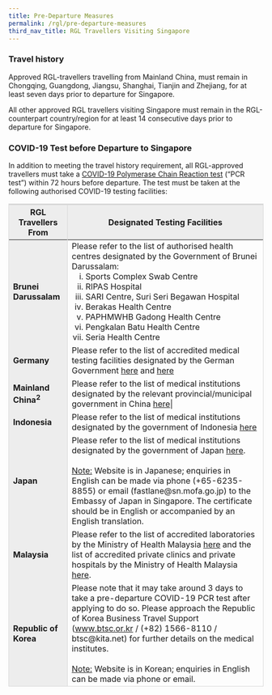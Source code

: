 ```yaml
---
title: Pre-Departure Measures
permalink: /rgl/pre-departure-measures
third_nav_title: RGL Travellers Visiting Singapore
---
```


### Travel history

Approved RGL-travellers travelling from Mainland China, must remain in Chongqing, Guangdong, Jiangsu, Shanghai, Tianjin and Zhejiang, for at least seven days prior to departure for Singapore. 

All other approved RGL travellers visiting Singapore must remain in the RGL-counterpart country/region for at least 14 consecutive days prior to departure for Singapore.

### COVID-19 Test before Departure to Singapore

In addition to meeting the travel history requirement, all RGL-approved travellers must take a [COVID-19 Polymerase Chain Reaction test](/health/covid19-tests/pcrtest) (“PCR test”) within 72 hours before departure. The test must be taken at the following authorised COVID-19 testing facilities:

<table>
<thead>
  <tr>
    <th style="border-top:3px solid #D8D8D8; border-left:1px solid #D8D8D8; border-right:1px solid #D8D8D8; background-color:#EDEDED">RGL Travellers From</th>
    <th style="border-top:3px solid #D8D8D8; border-left:1px solid #D8D8D8; border-right:1px solid #D8D8D8; background-color:#EDEDED">Designated Testing Facilities</th>
  </tr>
</thead>
<tbody>
    <tr>
    <td style="border-left:1px solid #D8D8D8; border-right:1px solid #D8D8D8; background-color:#EDEDED"><b>Brunei Darussalam</b></td>
      <td style="text-align:left;border-right:1px solid #D8D8D8;">Please refer to the list of authorised health centres designated by the Government of Brunei Darussalam: <ol style="margin-top:0px; margin-bottom:0px; list-style-type:lower-roman;">
        <li style="margin-top:0px; margin-bottom:0px; font-size:16px;">Sports Complex Swab Centre</li>
        <li style="margin-top:0px; margin-bottom:0px; font-size:16px;">RIPAS Hospital</li>
        <li style="margin-top:0px; margin-bottom:0px; font-size:16px;">SARI Centre, Suri Seri Begawan Hospital</li>
        <li style="margin-top:0px; margin-bottom:0px; font-size:16px;">Berakas Health Centre</li>
        <li style="margin-top:0px; margin-bottom:0px; font-size:16px;">PAPHMWHB Gadong Health Centre</li>
        <li style="margin-top:0px; margin-bottom:0px; font-size:16px;">Pengkalan Batu Health Centre</li>
        <li style="margin-top:0px; margin-bottom:0px; font-size:16px;">Seria Health Centre</li>  
        </ol></td> 
  </tr>
  <tr>
      <td style="border-left:1px solid #D8D8D8; border-right:1px solid #D8D8D8; background-color:#EDEDED"><b>Germany</b></td>
    <td style="text-align:left;border-right:1px solid #D8D8D8;">Please refer to the list of accredited medical testing facilities designated by the German Government <a href="https://www.g-f-v.org/node/1233">here</a> and <a href="https://www.corona-diagnostik-insights.de.">here</a></td>
  </tr>
    <tr>
      <td style="border-left:1px solid #D8D8D8; border-right:1px solid #D8D8D8; background-color:#EDEDED"><b>Mainland China<sup>2</sup></b></td>
    <td style="text-align:left;border-right:1px solid #D8D8D8;">Please refer to the list of medical institutions designated by the relevant provincial/municipal government in China <a href="http://bmfw.www.gov.cn/hsjcjgcx/index.html" target="_blank">here</a>|</td>
  </tr>
  <tr>
    <td style="border-left:1px solid #D8D8D8; border-right:1px solid #D8D8D8; background-color:#EDEDED" ><b>Indonesia</b></td>
       <td style=" text-align:left;border-right:1px solid #D8D8D8;">Please refer to the list of medical institutions designated by the government of Indonesia <a href="/pdf/IDN_clinic_list_26102020.pdf">here</a></td>
  </tr>
  <tr>
    <td style="border-left:1px solid #D8D8D8; border-right:1px solid #D8D8D8; background-color:#EDEDED"><b>Japan</b></td>
       <td style=" text-align:left;border-right:1px solid #D8D8D8;">Please refer to the list of medical institutions designated by the government of Japan <a href="https://www.meti.go.jp/press/2020/07/20200703002/20200703002-1.pdf" target="_blank">here</a>. <br><br><u>Note:</u> Website is in Japanese; enquiries in English can be made via phone (+65-6235-8855) or email (fastlane@sn.mofa.go.jp) to the Embassy of Japan in Singapore. The certificate should be in English or accompanied by an English translation.</td>
  </tr>
     <tr>
    <td style="border-left:1px solid #D8D8D8; border-right:1px solid #D8D8D8; background-color:#EDEDED"><b>Malaysia</b></td>
       <td style=" text-align:left;border-right:1px solid #D8D8D8;">Please refer to the list of accredited laboratories by the Ministry of Health Malaysia <a href="http://covid-19.moh.gov.my/garis-panduan/garis-panduan-kkm/Annex_4a-SENARAI_MAKMAL_YANG_MENJALANKAN_UJIAN_RT_BAGI_COVID-19__RTPCR_Jan_2021.pdf" target="_blank">here</a> and the list of accredited private clinics and private hospitals by the Ministry of Health Malaysia <a href="http://medicalprac.moh.gov.my/v2/modules/mastop_publish/?tac=Senarai%20KPJKS%20yang%20telah%20diluluskan%20bagi%20COVID-19" target="_blank">here</a>.</td>
  </tr>
    <tr>
      <td style="border-left:1px solid #D8D8D8; border-right:1px solid #D8D8D8; background-color:#EDEDED; border-bottom:1px solid #D8D8D8; "><b>Republic of Korea</b></td>
       <td style="border-bottom:1px solid #D8D8D8;border-right:1px solid #D8D8D8; text-align:left;">Please note that it may take around 3 days to take a pre-departure COVID-19 PCR test after applying to do so. Please approach the Republic of Korea Business Travel Support (<a href="https://www.kita.net/mberJobSport/immigrationsupport/immigrationSupport.dor">www.btsc.or.kr</a> / (+82) 1566-8110 / btsc@kita.net) for further details on the medical institutes. <br><br><u>Note:</u> Website is in Korean; enquiries in English can be made via phone or email.</td>
  </tr>
  </tbody>
  </table>
  
